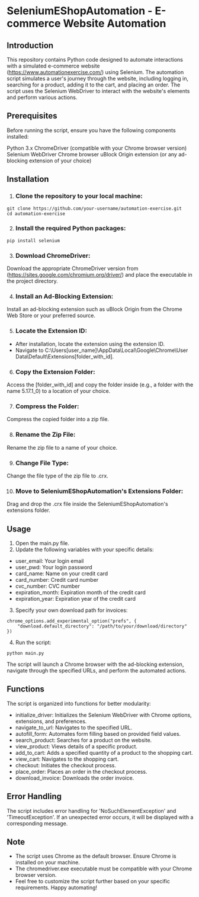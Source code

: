 # SeleniumEShopAutomation - E-commerce Website Automation

## Introduction
This repository contains Python code designed to automate interactions with a simulated e-commerce website (https://www.automationexercise.com/) using Selenium. The automation script simulates a user's journey through the website, including logging in, searching for a product, adding it to the cart, and placing an order. The script uses the Selenium WebDriver to interact with the website's elements and perform various actions.

## Prerequisites
Before running the script, ensure you have the following components installed:

Python 3.x
ChromeDriver (compatible with your Chrome browser version)
Selenium WebDriver
Chrome browser
uBlock Origin extension (or any ad-blocking extension of your choice)

## Installation
1. ### Clone the repository to your local machine:
```
git clone https://github.com/your-username/automation-exercise.git
cd automation-exercise
```

2. ### Install the required Python packages:
```
pip install selenium
```

3. ### Download ChromeDriver:
Download the appropriate ChromeDriver version from (https://sites.google.com/chromium.org/driver/) and place the executable in the project directory.

4. ### Install an Ad-Blocking Extension:
Install an ad-blocking extension such as uBlock Origin from the Chrome Web Store or your preferred source.

5. ### Locate the Extension ID:
- After installation, locate the extension using the extension ID.
- Navigate to C:\Users\[user_name]\AppData\Local\Google\Chrome\User Data\Default\Extensions\[folder_with_id].

6. ### Copy the Extension Folder:
Access the [folder_with_id] and copy the folder inside (e.g., a folder with the name 5.17.1_0) to a location of your choice.

7. ### Compress the Folder:
Compress the copied folder into a zip file.

8. ### Rename the Zip File:
Rename the zip file to a name of your choice.

9. ### Change File Type:
Change the file type of the zip file to .crx.

10. ### Move to SeleniumEShopAutomation's Extensions Folder:
Drag and drop the .crx file inside the SeleniumEShopAutomation's extensions folder.

## Usage
1. Open the main.py file.
2. Update the following variables with your specific details:
- user_email: Your login email
- user_pwd: Your login password
- card_name: Name on your credit card
- card_number: Credit card number
- cvc_number: CVC number
- expiration_month: Expiration month of the credit card
- expiration_year: Expiration year of the credit card

3. Specify your own download path for invoices:
```
chrome_options.add_experimental_option("prefs", {
    "download.default_directory": "/path/to/your/download/directory"
}) 
```
4. Run the script:
```
python main.py
```
The script will launch a Chrome browser with the ad-blocking extension, navigate through the specified URLs, and perform the automated actions.

## Functions
The script is organized into functions for better modularity:

- initialize_driver: Initializes the Selenium WebDriver with Chrome options, extensions, and preferences.
- navigate_to_url: Navigates to the specified URL.
- autofill_form: Automates form filling based on provided field values.
- search_product: Searches for a product on the website.
- view_product: Views details of a specific product.
- add_to_cart: Adds a specified quantity of a product to the shopping cart.
- view_cart: Navigates to the shopping cart.
- checkout: Initiates the checkout process.
- place_order: Places an order in the checkout process.
- download_invoice: Downloads the order invoice.

## Error Handling
The script includes error handling for 'NoSuchElementException' and 'TimeoutException'. If an unexpected error occurs, it will be displayed with a corresponding message.

## Note
- The script uses Chrome as the default browser. Ensure Chrome is installed on your machine.
- The chromedriver.exe executable must be compatible with your Chrome browser version.
- Feel free to customize the script further based on your specific requirements. Happy automating!
